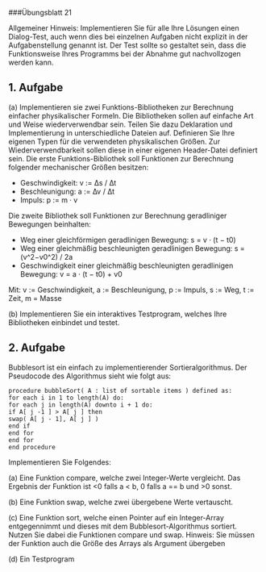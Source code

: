 ###Übungsblatt 21

Allgemeiner Hinweis: Implementieren Sie für alle Ihre Lösungen einen Dialog-Test, auch wenn dies
bei einzelnen Aufgaben nicht explizit in der Aufgabenstellung genannt ist. Der Test sollte so gestaltet
sein, dass die Funktionsweise Ihres Programms bei der Abnahme gut nachvollzogen werden kann.

## 1. Aufgabe
(a) Implementieren sie zwei Funktions-Bibliotheken zur Berechnung einfacher physikalischer Formeln.
Die Bibliotheken sollen auf einfache Art und Weise wiederverwendbar sein. Teilen Sie dazu
Deklaration und Implementierung in unterschiedliche Dateien auf. Definieren Sie Ihre eigenen
Typen für die verwendeten physikalischen Größen. Zur Wiederverwendbarkeit sollen diese in
einer eigenen Header-Datei definiert sein.
Die erste Funktions-Bibliothek soll Funktionen zur Berechnung folgender mechanischer Größen
besitzen:
- Geschwindigkeit: v := ∆s / ∆t
- Beschleunigung: a := ∆v / ∆t
- Impuls: p := m · v

Die zweite Bibliothek soll Funktionen zur Berechnung geradliniger Bewegungen beinhalten:
- Weg einer gleichförmigen geradlinigen Bewegung: s = v · (t − t0)
- Weg einer gleichmäßig beschleunigten geradlinigen Bewegung: s = (v^2−v0^2) / 2a
- Geschwindigkeit einer gleichmäßig beschleunigten geradlinigen Bewegung:
v = a · (t − t0) + v0

Mit: v := Geschwindigkeit, a := Beschleunigung, p := Impuls, s := Weg, t := Zeit, m = Masse

(b) Implementieren Sie ein interaktives Testprogram, welches Ihre Bibliotheken einbindet und
testet.

## 2. Aufgabe
Bubblesort ist ein einfach zu implementierender Sortieralgorithmus. Der Pseudocode des Algorithmus sieht wie folgt aus:
```
procedure bubbleSort( A : list of sortable items ) defined as:
for each i in 1 to length(A) do:
for each j in length(A) downto i + 1 do:
if A[ j -1 ] > A[ j ] then
swap( A[ j - 1], A[ j ] )
end if
end for
end for
end procedure
```

Implementieren Sie Folgendes:

(a) Eine Funktion compare, welche zwei Integer-Werte vergleicht. Das Ergebnis der Funktion ist
<0 falls a < b, 0 falls a == b und >0 sonst.

(b) Eine Funktion swap, welche zwei übergebene Werte vertauscht.

(c) Eine Funktion sort, welche einen Pointer auf ein Integer-Array entgegennimmt und dieses
mit dem Bubblesort-Algorithmus sortiert. Nutzen Sie dabei die Funktionen compare und swap.
Hinweis: Sie müssen der Funktion auch die Größe des Arrays als Argument übergeben

(d) Ein Testprogram

